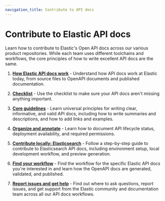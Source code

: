 ```yaml
---
navigation_title: Contribute to API docs
---
```


# Contribute to Elastic API docs

Learn how to contribute to Elastic's Open API docs across our various product repositories. While each team uses different toolchains and workflows, the core principles of how to write excellent API docs are the same.

1. [**How Elastic API docs work**](./overview.md) - Understand how API docs work at Elastic today, from source files to OpenAPI documents and published documentation.

2. [**Checklist**](./checklist.md) - Use the checklist to make sure your API docs aren't missing anything important.

3. [**Core guidelines**](./guidelines.md) - Learn universal principles for writing clear, informative, and valid API docs, including how to write summaries and descriptions, and how to add links and examples.

4. [**Organize and annotate**](./organize-annotate.md) - Learn how to document API lifecycle status, deployment availability, and required permissions.

5. [**Contribute locally: Elasticsearch**](./quickstart.md) - Follow a step-by-step guide to contribute to Elasticsearch API docs, including environment setup, local development workflow, and preview generation.

6. [**Find your workflow**](./workflows.md) - Find the workflow for the specific Elastic API docs you're interested in and learn how the OpenAPI docs are generated, validated, and published.

7. [**Report issues and get help**](./help.md) - Find out where to ask questions, report issues, and get support from the Elastic community and documentation team across all our API docs workflows.